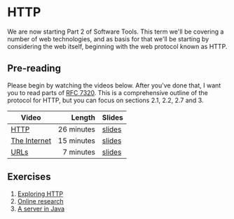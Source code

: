 # HTTP

We are now starting Part 2 of Software Tools. This term we'll be covering a
number of web technologies, and as basis for that we'll be starting by
considering the web itself, beginning with the web protocol known as HTTP. 

## Pre-reading 

Please begin by watching the videos below. After you've done that, I want you to
read parts of [RFC 7320](https://www.rfc-editor.org/rfc/rfc7230). This is a
comprehensive outline of the protocol for HTTP, but you can focus on sections
2.1, 2.2, 2.7 and 3.

| Video | Length | Slides |
|-------|-------:|--------|
| [HTTP](https://web.microsoftstream.com/video/99c10922-d2fa-4a82-8098-4f779ea026e8) | 26 minutes | [slides](HTTP.pdf) | 
| [The Internet](https://web.microsoftstream.com/video/43097d0a-1064-42d0-8a3a-dd67bc78542c) | 15 minutes | [slides](the_internet.pdf) | 
| [URLs](https://web.microsoftstream.com/video/4ed9cab8-021d-41b1-bffb-4fdf5fa11fe4) | 7 minutes | [slides](URLs.pdf) | 

## Exercises

1. [Exploring HTTP](./lab/explore.md)
2. [Online research](./lab/research.md)
3. [A server in Java](./lab/server.md)

